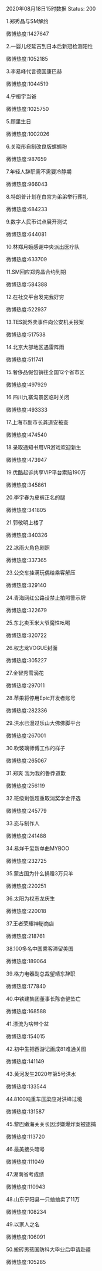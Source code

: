 2020年08月18日15时数据
Status: 200

1.郑秀晶与SM解约

微博热度:1427647

2.一婴儿经延吉到日本后新冠检测阳性

微博热度:1052185

3.李易峰代言德国康巴赫

微博热度:1044519

4.宁桓宇当爸

微博热度:1025750

5.顾里生日

微博热度:1002026

6.关晓彤自制改良版螺蛳粉

微博热度:987659

7.年轻人辞职需不需要冷静期

微博热度:966043

8.特朗普计划在白宫为弟弟举行葬礼

微博热度:684233

9.数字人民币试点展开测试

微博热度:644081

10.林郑月娥感谢中央派出医疗队

微博热度:633709

11.SM回应郑秀晶合约到期

微博热度:584388

12.在社交平台发完我好穷

微博热度:522937

13.TES就外卖事件向公安机关报案

微博热度:517538

14.北京大部地区遇雷阵雨

微博热度:511741

15.奢侈品假包销往全国12个省市区

微博热度:497929

16.四川九寨沟景区临时关闭

微博热度:493333

17.上海市副市长龚道安被查

微博热度:474540

18.录取通知书用VR游戏欢迎新生

微博热度:473947

19.优酷起诉共享VIP平台索赔190万

微博热度:345861

20.李宇春为皮裤正名的腿

微博热度:341805

21.郭敬明上楼了

微博热度:340326

22.冰雨火角色剧照

微博热度:337365

23.公交车挂满玩偶给乘客解压

微博热度:329140

24.青海网红公路设禁止拍照警示牌

微博热度:322679

25.东北卖玉米大爷魔性吆喝

微博热度:320722

26.权志龙VOGUE封面

微博热度:305227

27.金智秀雪滴花

微博热度:297011

28.苹果将停用Epic开发者账号

微博热度:282336

29.洪水已漫过乐山大佛佛脚平台

微博热度:267001

30.吹玻璃师傅工作的样子

微博热度:265067

31.郑爽 我为我的鲁莽道歉

微博热度:256119

32.班级剩饭超重取消奖学金评选

微博热度:245779

33.恋与制作人

微博热度:241488

34.易烊千玺新单曲MYBOO

微博热度:232725

35.蒙古国为什么捐赠3万只羊

微博热度:220251

36.太阳为权志龙庆生

微博热度:220018

37.王者荣耀神秘商店

微博热度:218761

38.100多名中国乘客滞留美国

微博热度:189064

39.格力电器副总裁望靖东辞职

微博热度:177840

40.中铁建集团董事长陈奋健坠亡

微博热度:168588

41.漂流为啥带个盆

微博热度:154015

42.初中生把西游记画成81难通关图

微博热度:141149

43.黄河发生2020年第5号洪水

微博热度:133544

44.8100吨重车压梁应对洪峰过境

微博热度:131587

45.黎巴嫩海关关长因涉嫌爆炸案被逮捕

微博热度:113720

46.最美接头暗号

微博热度:111049

47.湖南省考成绩

微博热度:110943

48.山东宁阳县一只蛐蛐卖了11万

微博热度:108234

49.以家人之名

微博热度:106091

50.搬砖男孩国防科大毕业后申请赴疆

微博热度:105285

